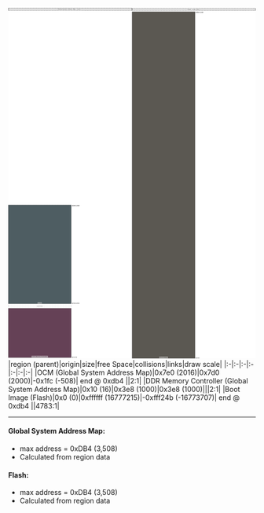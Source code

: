 ![memory map diagram](A4_region_exceeds_height-no_maxaddress_set_diagram.png)
|region (parent)|origin|size|free Space|collisions|links|draw scale|
|:-|:-|:-|:-|:-|:-|:-|
|<span style='color:(20, 40, 46)'>OCM (Global System Address Map)</span>|0x7e0 (2016)|0x7d0 (2000)|-0x1fc (-508)| end @ 0xdb4 ||2:1|
|<span style='color:(50, 3, 30)'>DDR Memory Controller (Global System Address Map)</span>|0x10 (16)|0x3e8 (1000)|0x3e8 (1000)|||2:1|
|<span style='color:(37, 33, 25)'>Boot Image (Flash)</span>|0x0 (0)|0xffffff (16777215)|-0xfff24b (-16773707)| end @ 0xdb4 ||4783:1|

---
#### Global System Address Map:
- max address = 0xDB4 (3,508)
- Calculated from region data
#### Flash:
- max address = 0xDB4 (3,508)
- Calculated from region data